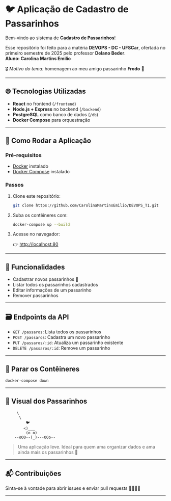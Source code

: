 # 🐦 Aplicação de Cadastro de Passarinhos

Bem-vindo ao sistema de **Cadastro de Passarinhos**!  

Esse repositório foi feito para a matéria **DEVOPS - DC - UFSCar**, ofertada no primeiro semestre de 2025 pelo professor **Delano Beder**.  
**Aluno: Carolina Martins Emilio**

🎖️ *Motivo do tema:* homenagem ao meu amigo passarinho **Frodo** 🐤

---

## 🌐 Tecnologias Utilizadas

- **React** no frontend (`/frontend`)
- **Node.js + Express** no backend (`/backend`)
- **PostgreSQL** como banco de dados (`/db`)
- **Docker Compose** para orquestração

---

## 🚀 Como Rodar a Aplicação

### Pré-requisitos

- [Docker](https://www.docker.com/) instalado
- [Docker Compose](https://docs.docker.com/compose/install/) instalado

### Passos

1. Clone este repositório:

   ```bash
   git clone https://github.com/CarolinaMartinsEmilio/DEVOPS_T1.git
   ```

2. Suba os contêineres com:

   ```bash
   docker-compose up --build
   ```

3. Acesse no navegador:

   👉 [http://localhost:80](http://localhost:80)

---

## 🧭 Funcionalidades

- Cadastrar novos passarinhos 🐣
- Listar todos os passarinhos cadastrados
- Editar informações de um passarinho
- Remover passarinhos

---

## 🗃️ Endpoints da API

- `GET /passaros`: Lista todos os passarinhos
- `POST /passaros`: Cadastra um novo passarinho
- `PUT /passaros/:id`: Atualiza um passarinho existente
- `DELETE /passaros/:id`: Remove um passarinho

---

## 🧹 Parar os Contêineres

```bash
docker-compose down
```

---


## 🐥 Visual dos Passarinhos

```
     \
      \
         🐦
        <)___
         (o o)
    --oOO--(_)---OOo--
```

> Uma aplicação leve. Ideal para quem ama organizar dados e ama ainda mais os passarinhos 🧡

---


## 📬 Contribuições

Sinta-se à vontade para abrir issues e enviar pull requests  🐧🐓🦉🦜

---
